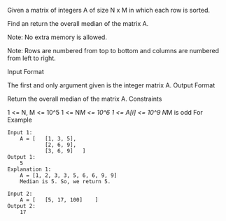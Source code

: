Given a matrix of integers A of size N x M in which each row is sorted.

Find an return the overall median of the matrix A.

Note: No extra memory is allowed.

Note: Rows are numbered from top to bottom and columns are numbered from left to right.




Input Format

The first and only argument given is the integer matrix A.
Output Format

Return the overall median of the matrix A.
Constraints

1 <= N, M <= 10^5
1 <= N*M  <= 10^6
1 <= A[i] <= 10^9
N*M is odd
For Example
```
Input 1:
    A = [   [1, 3, 5],
            [2, 6, 9],
            [3, 6, 9]   ]
Output 1:
    5
Explanation 1:
    A = [1, 2, 3, 3, 5, 6, 6, 9, 9]
    Median is 5. So, we return 5.

Input 2:
    A = [   [5, 17, 100]    ]
Output 2:
    17 
```
